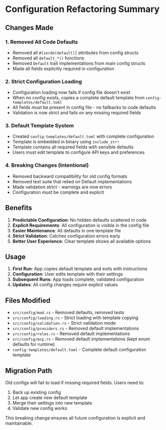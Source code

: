 # Configuration Refactoring Summary

## Changes Made

### 1. Removed All Code Defaults
- Removed all `#[serde(default)]` attributes from config structs
- Removed all `default_*()` functions 
- Removed `Default` trait implementations from main config structs
- Made all fields explicitly required in configuration

### 2. Strict Configuration Loading
- Configuration loading now fails if config file doesn't exist
- When no config exists, copies a complete default template from `config-templates/default.toml`
- All fields must be present in config file - no fallbacks to code defaults
- Validation is now strict and fails on any missing required fields

### 3. Default Template System
- Created `config-templates/default.toml` with complete configuration
- Template is embedded in binary using `include_str!`
- Template contains all required fields with sensible defaults
- Users must edit template to configure API keys and preferences

### 4. Breaking Changes (Intentional)
- Removed backward compatibility for old config formats
- Removed test suite that relied on Default implementations
- Made validation strict - warnings are now errors
- Configuration must be complete and explicit

## Benefits

1. **Predictable Configuration**: No hidden defaults scattered in code
2. **Explicit Requirements**: All configuration is visible in the config file
3. **Easier Maintenance**: All defaults in one template file
4. **Strict Validation**: Catches configuration errors early
5. **Better User Experience**: Clear template shows all available options

## Usage

1. **First Run**: App copies default template and exits with instructions
2. **Configuration**: User edits template with their settings
3. **Subsequent Runs**: App loads complete, validated configuration
4. **Updates**: All config changes require explicit values

## Files Modified

- `src/config/mod.rs` - Removed defaults, removed tests
- `src/config/loading.rs` - Strict loading with template copying
- `src/config/validation.rs` - Strict validation mode
- `src/config/providers.rs` - Removed default implementations
- `src/config/roles.rs` - Removed default implementations  
- `src/config/mcp.rs` - Removed default implementations (kept enum defaults for runtime)
- `config-templates/default.toml` - Complete default configuration template

## Migration Path

Old configs will fail to load if missing required fields. Users need to:
1. Back up existing config
2. Let app create new default template
3. Merge their settings into new template
4. Validate new config works

This breaking change ensures all future configuration is explicit and maintainable.